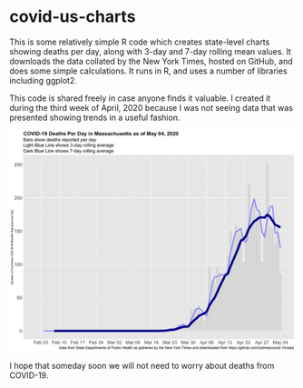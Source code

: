 # covid-us-charts
This is some relatively simple R code which creates state-level charts showing deaths per day, along with 3-day and 7-day rolling mean values. It downloads the data collated by the New York Times, hosted on GitHub, and does some simple calculations. It runs in R, and uses a number of libraries including ggplot2.

This code is shared freely in case anyone finds it valuable. I created it during the third week of April, 2020 because I was not seeing data that was presented showing trends in a useful fashion.

![Sample output chart showing Massachusetts COVID-19 Deaths as of May 4, 2020](Massachusetts.covid.data.2020-05-04.png)

I hope that someday soon we will not need to worry about deaths from COVID-19.
